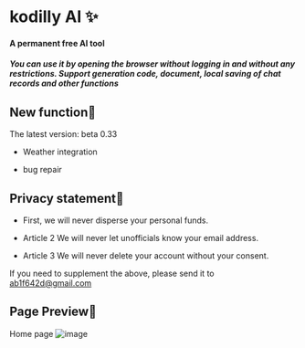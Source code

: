 # **kodilly AI ✨**

#### A permanent free AI tool

##### You can use it by opening the browser without logging in and without any restrictions. Support generation code, document, local saving of chat records and other functions

## **New function🎉️**

The latest version: beta 0.33

* Weather integration

* bug repair

## Privacy statement🔏

* First, we will never disperse your personal funds.

* Article 2 We will never let unofficials know your email address.

* Article 3 We will never delete your account without your consent.

If you need to supplement the above, please send it to ab1f642d@gmail.com

## Page Preview🤗

Home page
![image](https://github.com/user-attachments/assets/1eff0298-fc2a-491f-a311-683a3c24c319)



